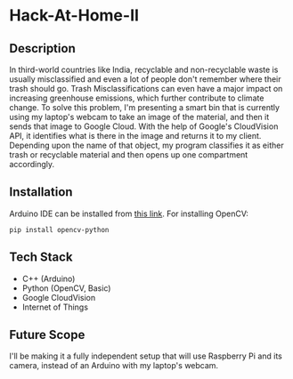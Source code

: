 # Hack-At-Home-II

## Description

In third-world countries like India, recyclable and non-recyclable waste is usually misclassified and even a lot of people don't remember where their trash should go. Trash Misclassifications can even have a major impact on increasing greenhouse emissions, which further contribute to climate change. To solve this problem, I'm presenting a smart bin that is currently using my laptop's webcam to take an image of the material, and then it sends that image to Google Cloud. With the help of Google's CloudVision API, it identifies what is there in the image and returns it to my client. Depending upon the name of that object, my program classifies it as either trash or recyclable material and then opens up one compartment accordingly.

## Installation
Arduino IDE can be installed from <a href = "https://www.arduino.cc/en/software">this link</a>.
For installing OpenCV:
```
pip install opencv-python
```

## Tech Stack
<ul>
  <li>C++ (Arduino)</li>
  <li>Python (OpenCV, Basic)</li>
  <li>Google CloudVision</li>
  <li>Internet of Things</li>
</ul>

## Future Scope
I'll be making it a fully independent setup that will use Raspberry Pi and its camera, instead of an Arduino with my laptop's webcam.

